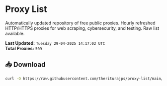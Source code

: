 # Proxy List

Automatically updated repository of free public proxies. Hourly refreshed HTTP/HTTPS proxies for web scraping, cybersecurity, and testing. Raw list available.

**Last Updated:** `Tuesday 29-04-2025 14:17:02 UTC`  
**Total Proxies:** `509`

## 📥 Download
```bash
curl -O https://raw.githubusercontent.com/theriturajps/proxy-list/main/proxies.txt
